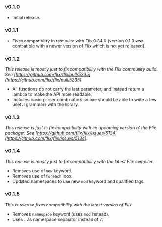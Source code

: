 ### v0.1.0

- Initial release.

### v0.1.1

- Fixes compatibility in test suite with Flix 0.34.0 (version 0.1.0 was compatible with a newer version of Flix which is not yet released).

### v0.1.2

*This release is mostly just to fix compatibility with the Flix community build. See [https://github.com/flix/flix/pull/5235](https://github.com/flix/flix/pull/5235).*

- All functions do not carry the last parameter, and instead return a lambda to make the API more readable.
- Includes basic parser combinators so one should be able to write a few useful grammars with the library.

### v0.1.3

*This release is just to fix compatibility with an upcoming version of the Flix packager. See [https://github.com/flix/flix/issues/5134](https://github.com/flix/flix/issues/5134).*

### v0.1.4

*This release is mostly just to fix compatibility with the latest Flix compiler.*

- Removes use of `new` keyword.
- Removes use of `foreach` loop.
- Updated namespaces to use new `mod` keyword and qualified tags.

### v0.1.5

*This is release fixes compatibility with the latest version of Flix.*

- Removes `namespace` keyword (uses `mod` instead).
- Uses `.` as namespace separator instead of `/`.
